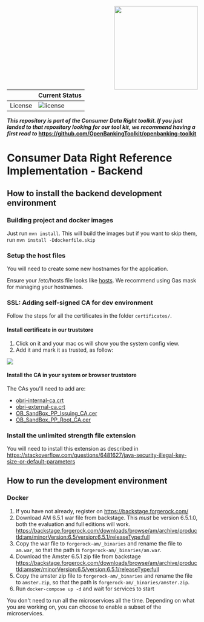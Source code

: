 [<img src="https://raw.githubusercontent.com/ForgeRock/forgerock-logo-dev/master/Logo-fr-dev.png" align="right" width="220px"/>](https://developer.forgerock.com/)

| |Current Status|
|---|---|
|License|![license](https://img.shields.io/github/license/ACRA/acra.svg)|

**_This repository is part of the Consumer Data Right toolkit. If you just landed to that repository looking for our tool kit,_
_we recommend having a first read to_ https://github.com/OpenBankingToolkit/openbanking-toolkit**



# Consumer Data Right Reference Implementation - Backend

## How to install the backend development environment

### Building project and docker images

Just run `mvn install`. This will build the images but if you want to skip them, run `mvn install -Ddockerfile.skip`

### Setup the host files

You will need to create some new hostnames for the application.

Ensure your /etc/hosts file looks like [hosts](./hosts). We recommend using Gas mask for managing your hostnames.

### SSL: Adding self-signed CA for dev environment

Follow the steps for all the certificates in the folder `certificates/`.

#### Install certificate in our truststore

1. Click on it and your mac os will show you the system config view.
1. Add it and mark it as trusted, as follow:

![](images/installCA.png?raw=true)

#### Install the CA in your system or browser truststore

The CAs you'll need to add are:
- [obri-internal-ca.crt](keystore/ca/obri-internal-ca.crt)
- [obri-external-ca.crt](keystore/ca/obri-external-ca.crt)
- [OB_SandBox_PP_Issuing_CA.cer](keystore/obOfficialCertificates/OB_SandBox_PP_Issuing_CA.cer)
- [OB_SandBox_PP_Root_CA.cer](keystore/obOfficialCertificates/OB_SandBox_PP_Root_CA.cer)

### Install the unlimited strength file extension

You will need to install this extension as described in https://stackoverflow.com/questions/6481627/java-security-illegal-key-size-or-default-parameters

## How to run the development environment

### Docker
1. If you have not already, register on https://backstage.forgerock.com/
1. Download AM 6.5.1 war file from backstage. This *must* be version 6.5.1.0, both the evaluation and full editions will work.
    https://backstage.forgerock.com/downloads/browse/am/archive/productId:am/minorVersion:6.5/version:6.5.1/releaseType:full
1. Copy the war file to `forgerock-am/_binaries` and rename the file to `am.war`, so that the path is `forgerock-am/_binaries/am.war`.
1. Download the Amster 6.5.1 zip file from backstage
    https://backstage.forgerock.com/downloads/browse/am/archive/productId:amster/minorVersion:6.5/version:6.5.1/releaseType:full
1. Copy the amster zip file to `forgerock-am/_binaries` and rename the file to `amster.zip`, so that the path is `forgerock-am/_binaries/amster.zip`.
1. Run `docker-compose up -d` and wait for services to start

You don't need to run all the microservices all the time. Depending on what you are working on,
you can choose to enable a subset of the microservices.